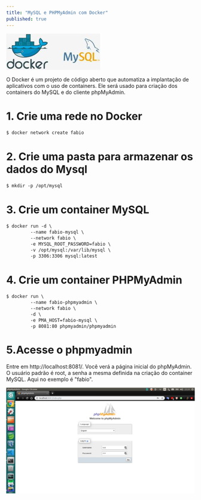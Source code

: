 ```yaml
---
title: "MySQL e PHPMyAdmin com Docker"
published: true
---
```


![alt text](https://github.com/fabiodamas/fabiodamas.github.io/blob/master/_posts/images/pipeline/mysql2.jpg?raw=true "MySQL e PHPMyAdmin com Docker")

O Docker é um projeto de código aberto que automatiza a implantação de aplicativos com o uso de containers. Ele será usado para criação dos containers do MySQL e do cliente phpMyAdmin.

# 1. Crie uma rede no Docker
```console
$ docker network create fabio
```
   
# 2. Crie uma pasta para armazenar os dados do Mysql
```console
$ mkdir -p /opt/mysql
```

# 3. Crie um container MySQL
```console
$ docker run -d \
         --name fabio-mysql \
         --network fabio \
         -e MYSQL_ROOT_PASSWORD=fabio \
         -v /opt/mysql:/var/lib/mysql \
         -p 3306:3306 mysql:latest
```

# 4. Crie um container PHPMyAdmin
```console
$ docker run \
         --name fabio-phpmyadmin \
         --network fabio \
         -d \
         -e PMA_HOST=fabio-mysql \
         -p 8081:80 phpmyadmin/phpmyadmin
```

# 5.Acesse o phpmyadmin 
Entre em http://localhost:8081/. Você verá a página inicial do phpMyAdmin. O usuário padrão é root, a senha  a mesma definida na criação do container MySQL. Aqui no exemplo é "fabio".

![alt text](https://github.com/fabiodamas/fabiodamas.github.io/blob/master/_posts/images/pipeline/phpmyadmin.png?raw=true "MySQL e PHPMyAdmin com Docker")
